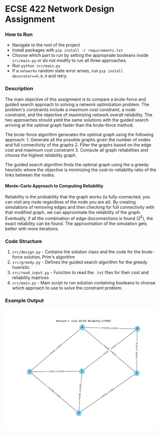 # ECSE 422 Network Design Assignment

### How to Run

- Navigate to the root of the project
- Install packages with `pip install -r requirements.txt`
- Choose which part to run by setting the appropriate booleans inside `src/main.py` or do not modify to run all three approaches.
- Run `python src/main.py`
- If a `networkx` random state error arises, run `pip install decorator==5.0.9` and retry.


### Description

The main objective of this assignment is to compare a brute-force and guided search approach to solving a network optimization problem. The problem's constraints include a maximum cost constraint, a node constraint, and the objective of maximizing network overall reliability. The two approaches should yield the same solutions with the guided search arriving at the optimal graph faster than the brute-force method.

The brute-force algorithm generates the optimal graph using the following approach: 1. Generate all the possible graphs given the number of nodes and full connectivity of the graphs 2. Filter the graphs based on the edge cost and maximum cost constraint 3. Compute all graph reliabilities and choose the highest reliability graph.

The guided search algorithm finds the optimal graph using the a greedy heuristic where the objective is minimizing the cost-to-reliability ratio of the links between the nodes.

#### Monte-Carlo Approach to Computing Reliability

Reliability is the probability that the graph works (is fully-connected; you can visit any node regardless of the node you are at). By creating simulations of removing edges and then checking for full connectivity with that modified graph, we can approximate the reliability of the graph. Eventually, if all the combination of edge disconnections is found ($2^{E}$), the exact reliability can be found. The approximation of the simulation gets better with more iterations. 

### Code Structure

1. `src/design.py` - Contains the solution class and the code for the brute-force solution, Prim's algorithm
2. `src/greedy.py` - Defines the guided search algorithm for the greedy hueristic
3. `src/read_input.py` - Function to read the `.txt` files for their cost and reliability matrices
4. `src/main.py` - Main script to run solution containing booleans to choose which approach to use to solve the constraint problem.

### Example Output

![Optimal graph given 6 nodes with cost constraint equal to 65](results/1_graph_6.png)
